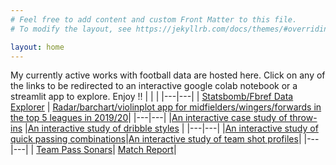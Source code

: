 ```yaml
---
# Feel free to add content and custom Front Matter to this file.
# To modify the layout, see https://jekyllrb.com/docs/themes/#overriding-theme-defaults

layout: home
---
```


My currently active works with football data are hosted here. Click on any of the links to be redirected to an interactive google colab notebook or a streamlit app to explore. Enjoy !! 
| | |
|---|---|
| [Statsbomb/Fbref Data Explorer](https://colab.research.google.com/drive/1b1UZLMxuXV1aNl8HBE-oQ8gtb9Nk4-3U#scrollTo=d3GMGbIhLY5r)  |  [Radar/barchart/violinplot app for midfielders/wingers/forwards in the top 5 leagues in 2019/20](https://aqueous-ocean-16355.herokuapp.com)|
|---|---|
|[An interactive case study of throw-ins](https://colab.research.google.com/drive/1LOX075r1L6kwlkfAZdhPPPTnG7QKddDM) |[An interactive study of dribble styles](https://colab.research.google.com/drive/1zKjT0cLtHbhVo-r50VJu3MvoPhQNm6co) |
|---|---|
|[An interactive study of quick passing combinations](https://colab.research.google.com/drive/1_A1VfcVTUclz5lc1OjIlcTvqI0upmaUe)|[An interactive study of team shot profiles](https://colab.research.google.com/drive/18JGTv1Ek369E_N_Uys_lVPQYmY2q5d5q)|
|---|---|
| [Team Pass Sonars](https://colab.research.google.com/drive/1y0vCoMX0xZMfv5vG1i1xPypXSf4f-eKl#scrollTo=9H1UGrJDvFXu)| [Match Report](https://colab.research.google.com/drive/1y09NIdF2tEUdXRJ2R-APTG_DUA4E-pIM)|
